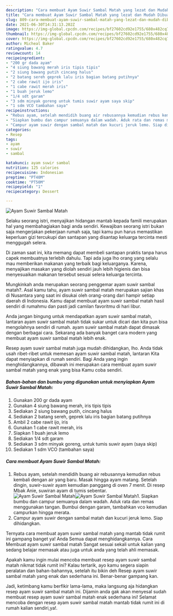 ```yaml
---
description: "Cara membuat Ayam Suwir Sambal Matah yang lezat dan Mudah Dibuat"
title: "Cara membuat Ayam Suwir Sambal Matah yang lezat dan Mudah Dibuat"
slug: 809-cara-membuat-ayam-suwir-sambal-matah-yang-lezat-dan-mudah-dibuat
date: 2021-06-30T14:31:13.202Z
image: https://img-global.cpcdn.com/recipes/bf27602cd92e1755/680x482cq70/ayam-suwir-sambal-matah-foto-resep-utama.jpg
thumbnail: https://img-global.cpcdn.com/recipes/bf27602cd92e1755/680x482cq70/ayam-suwir-sambal-matah-foto-resep-utama.jpg
cover: https://img-global.cpcdn.com/recipes/bf27602cd92e1755/680x482cq70/ayam-suwir-sambal-matah-foto-resep-utama.jpg
author: Micheal Baker
ratingvalue: 4.7
reviewcount: 14
recipeingredient:
- "200 gr dada ayam"
- "4 siung bawang merah iris tipis tipis"
- "2 siung bawang putih cincang halus"
- "2 batang sereh geprek lalu iris bagian batang putihnya"
- "2 cabe rawit ijo iris"
- "1 cabe rawit merah iris"
- "1 buah jeruk lemo"
- "1/4 sdt garam"
- "3 sdm minyak goreng untuk tumis suwir ayam saya skip"
- "1 sdm VCO tambahan saya"
recipeinstructions:
- "Rebus ayam, setelah mendidih buang air rebusannya kemudian rebus kembali dengan air yang baru. Masak hingga ayam matang. Setelah dingin, suwir-suwir ayam kemudian panggang di oven 7 menit. Di resep Mbak Anie, suwiran ayam di tumis sebentar."
- "Siapkan bumbu dan campur semuanya dalam wadah. Aduk rata dan remas menggunakan tangan. Bumbui dengan garam, tambahkan vco kemudian campurkan hingga merata."
- "Campur ayam suwir dengan sambal matah dan kucuri jeruk lemo. Siap dihidangkan."
categories:
- Resep
tags:
- ayam
- suwir
- sambal

katakunci: ayam suwir sambal 
nutrition: 125 calories
recipecuisine: Indonesian
preptime: "PT40M"
cooktime: "PT50M"
recipeyield: "1"
recipecategory: Dessert

---
```



![Ayam Suwir Sambal Matah](https://img-global.cpcdn.com/recipes/bf27602cd92e1755/680x482cq70/ayam-suwir-sambal-matah-foto-resep-utama.jpg)

Selaku seorang istri, menyajikan hidangan mantab kepada famili merupakan hal yang membahagiakan bagi anda sendiri. Kewajiban seorang istri bukan saja mengerjakan pekerjaan rumah saja, tapi kamu pun harus memastikan keperluan gizi tercukupi dan santapan yang disantap keluarga tercinta mesti menggugah selera.

Di zaman  saat ini, kita memang dapat membeli santapan praktis tanpa harus capek membuatnya terlebih dahulu. Tapi ada juga lho orang yang selalu mau memberikan makanan yang terbaik bagi keluarganya. Karena, menyajikan masakan yang diolah sendiri jauh lebih higienis dan bisa menyesuaikan makanan tersebut sesuai selera keluarga tercinta. 



Mungkinkah anda merupakan seorang penggemar ayam suwir sambal matah?. Asal kamu tahu, ayam suwir sambal matah merupakan sajian khas di Nusantara yang saat ini disukai oleh orang-orang dari hampir setiap daerah di Indonesia. Kamu dapat membuat ayam suwir sambal matah hasil sendiri di rumahmu dan pasti jadi camilan favoritmu di hari libur.

Anda jangan bingung untuk mendapatkan ayam suwir sambal matah, lantaran ayam suwir sambal matah tidak sukar untuk dicari dan kita pun bisa mengolahnya sendiri di rumah. ayam suwir sambal matah dapat dimasak dengan berbagai cara. Sekarang ada banyak banget cara modern yang membuat ayam suwir sambal matah lebih enak.

Resep ayam suwir sambal matah juga mudah dihidangkan, lho. Anda tidak usah ribet-ribet untuk memesan ayam suwir sambal matah, lantaran Kita dapat menyiapkan di rumah sendiri. Bagi Anda yang ingin menghidangkannya, dibawah ini merupakan cara membuat ayam suwir sambal matah yang enak yang bisa Kamu coba sendiri.

<!--inarticleads1-->

##### Bahan-bahan dan bumbu yang digunakan untuk menyiapkan Ayam Suwir Sambal Matah:

1. Gunakan 200 gr dada ayam
1. Gunakan 4 siung bawang merah, iris tipis tipis
1. Sediakan 2 siung bawang putih, cincang halus
1. Sediakan 2 batang sereh, geprek lalu iris bagian batang putihnya
1. Ambil 2 cabe rawit ijo, iris
1. Gunakan 1 cabe rawit merah, iris
1. Siapkan 1 buah jeruk lemo
1. Sediakan 1/4 sdt garam
1. Sediakan 3 sdm minyak goreng, untuk tumis suwir ayam (saya skip)
1. Sediakan 1 sdm VCO (tambahan saya)




<!--inarticleads2-->

##### Cara membuat Ayam Suwir Sambal Matah:

1. Rebus ayam, setelah mendidih buang air rebusannya kemudian rebus kembali dengan air yang baru. Masak hingga ayam matang. Setelah dingin, suwir-suwir ayam kemudian panggang di oven 7 menit. Di resep Mbak Anie, suwiran ayam di tumis sebentar.
<img src="https://img-global.cpcdn.com/steps/9c357d938975e295/160x128cq70/ayam-suwir-sambal-matah-langkah-memasak-1-foto.jpg" alt="Ayam Suwir Sambal Matah"><img src="https://img-global.cpcdn.com/steps/1f81366c12115950/160x128cq70/ayam-suwir-sambal-matah-langkah-memasak-1-foto.jpg" alt="Ayam Suwir Sambal Matah">1. Siapkan bumbu dan campur semuanya dalam wadah. Aduk rata dan remas menggunakan tangan. Bumbui dengan garam, tambahkan vco kemudian campurkan hingga merata.
1. Campur ayam suwir dengan sambal matah dan kucuri jeruk lemo. Siap dihidangkan.




Ternyata cara membuat ayam suwir sambal matah yang mantab tidak rumit ini gampang banget ya! Anda Semua dapat menghidangkannya. Cara Membuat ayam suwir sambal matah Sangat sesuai sekali untuk kalian yang sedang belajar memasak atau juga untuk anda yang telah ahli memasak.

Apakah kamu ingin mulai mencoba membuat resep ayam suwir sambal matah nikmat tidak rumit ini? Kalau tertarik, ayo kamu segera siapin peralatan dan bahan-bahannya, setelah itu bikin deh Resep ayam suwir sambal matah yang enak dan sederhana ini. Benar-benar gampang kan. 

Jadi, ketimbang kamu berfikir lama-lama, maka langsung aja hidangkan resep ayam suwir sambal matah ini. Dijamin anda gak akan menyesal sudah membuat resep ayam suwir sambal matah enak sederhana ini! Selamat mencoba dengan resep ayam suwir sambal matah mantab tidak rumit ini di rumah kalian sendiri,ya!.

